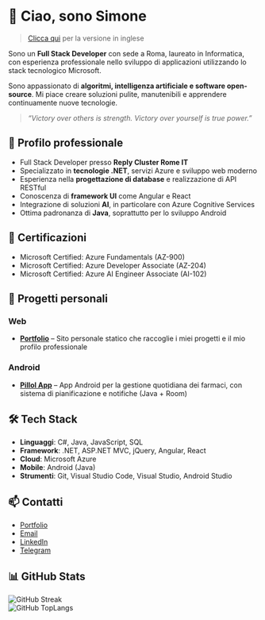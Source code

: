 # 👋 Ciao, sono Simone

> [Clicca qui](README.md) per la versione in inglese

Sono un **Full Stack Developer** con sede a Roma, laureato in Informatica, con esperienza professionale nello sviluppo di applicazioni utilizzando lo stack tecnologico Microsoft.

Sono appassionato di **algoritmi, intelligenza artificiale e software open-source**. Mi piace creare soluzioni pulite, manutenibili e apprendere continuamente nuove tecnologie.

> _“Victory over others is strength. Victory over yourself is true power.”_

## 💼 Profilo professionale

- Full Stack Developer presso **Reply Cluster Rome IT**
- Specializzato in **tecnologie .NET**, servizi Azure e sviluppo web moderno
- Esperienza nella **progettazione di database** e realizzazione di API RESTful
- Conoscenza di **framework UI** come Angular e React
- Integrazione di soluzioni **AI**, in particolare con Azure Cognitive Services
- Ottima padronanza di **Java**, soprattutto per lo sviluppo Android

## 🧠 Certificazioni

- Microsoft Certified: Azure Fundamentals (AZ-900)
- Microsoft Certified: Azure Developer Associate (AZ-204)
- Microsoft Certified: Azure AI Engineer Associate (AI-102)

## 🧪 Progetti personali

### Web
- [**Portfolio**](https://github.com/simdlg/simdlg.github.io) – Sito personale statico che raccoglie i miei progetti e il mio profilo professionale

### Android
- [**Pillol App**](https://github.com/simdlg/pillol-app-info) – App Android per la gestione quotidiana dei farmaci, con sistema di pianificazione e notifiche (Java + Room)

## 🛠️ Tech Stack

- **Linguaggi**: C#, Java, JavaScript, SQL  
- **Framework**: .NET, ASP.NET MVC, jQuery, Angular, React  
- **Cloud**: Microsoft Azure  
- **Mobile**: Android (Java)  
- **Strumenti**: Git, Visual Studio Code, Visual Studio, Android Studio  

## 📫 Contatti

- [Portfolio](https://simdlg.github.io)  
- [Email](mailto:simdlg@outlook.it)
- [LinkedIn](https://www.linkedin.com/in/simdlg/)  
- [Telegram](https://t.me/simonedelgrosso)

## 📊 GitHub Stats

![GitHub Streak](https://streak-stats.demolab.com?user=simdlg&theme=transparent&hide_border=true)  
![GitHub TopLangs](https://github-readme-stats.vercel.app/api/top-langs/?username=simdlg&theme=transparent&show_icons=true&hide_border=true&layout=compact)
